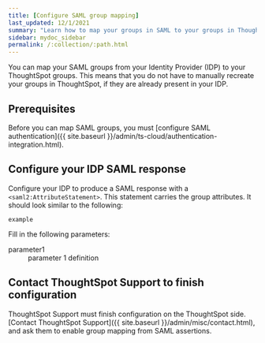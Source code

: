 ```yaml
---
title: [Configure SAML group mapping]
last_updated: 12/1/2021
summary: "Learn how to map your groups in SAML to your groups in ThoughtSpot."
sidebar: mydoc_sidebar
permalink: /:collection/:path.html
---
```

You can map your SAML groups from your Identity Provider (IDP) to your ThoughtSpot groups. This means that you do not have to manually recreate your groups in ThoughtSpot, if they are already present in your IDP.

## Prerequisites
Before you can map SAML groups, you must [configure SAML authentication]({{ site.baseurl }}/admin/ts-cloud/authentication-integration.html).

## Configure your IDP SAML response
Configure your IDP to produce a SAML response with a `<saml2:AttributeStatement>`. This statement carries the group attributes. It should look similar to the following:

```
example
```

Fill in the following parameters:

<dl>

<dlentry>
<dt>parameter1</dt>
<dd>parameter 1 definition</dd>
</dlentry>

</dl>

## Contact ThoughtSpot Support to finish configuration
ThoughtSpot Support must finish configuration on the ThoughtSpot side. [Contact ThoughtSpot Support]({{ site.baseurl }}/admin/misc/contact.html), and ask them to enable group mapping from SAML assertions.
